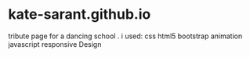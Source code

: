 # kate-sarant.github.io

tribute page for a dancing school .
i used:
css
html5
bootstrap
animation 
javascript
responsive Design
